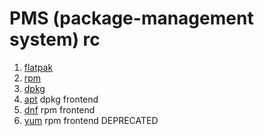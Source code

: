 # PMS (package-management system) rc

1. [flatpak][]
2. [rpm][]
3. [dpkg][]
4. [apt][] dpkg frontend
5. [dnf][] rpm frontend
6. [yum][] rpm frontend DEPRECATED

[apt]: https://salsa.debian.org/apt-team/apt
[dnf]: https://github.com/rpm-software-management/dnf
[dpkg]: https://wiki.debian.org/teams/dpkg
[flatpak]: https://github.com/flatpak/flatpak
[rpm]: https://github.com/rpm-software-management/rpm
[yum]: https://github.com/rpm-software-management/yum
